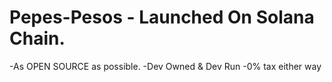 # Pepes-Pesos - Launched On Solana Chain. 
-As OPEN SOURCE as possible.
-Dev Owned & Dev Run
-0% tax either way
